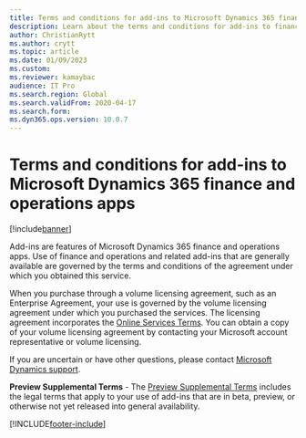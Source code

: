 ```yaml
---
title: Terms and conditions for add-ins to Microsoft Dynamics 365 finance and operations apps
description: Learn about the terms and conditions for add-ins to finance and operations apps, including a preview for supplemental terms.
author: ChristianRytt
ms.author: crytt
ms.topic: article
ms.date: 01/09/2023
ms.custom:
ms.reviewer: kamaybac
audience: IT Pro
ms.search.region: Global
ms.search.validFrom: 2020-04-17
ms.search.form:
ms.dyn365.ops.version: 10.0.7
---
```


# Terms and conditions for add-ins to Microsoft Dynamics 365 finance and operations apps

[!include[banner](../../../finance/includes/banner.md)]

Add-ins are features of Microsoft Dynamics 365 finance and operations apps. Use of finance and operations and related add-ins that are generally available are governed by the terms and conditions of the agreement under which you obtained this service.

When you purchase through a volume licensing agreement, such as an Enterprise Agreement, your use is governed by the volume licensing agreement under which you purchased the services. The licensing agreement incorporates the [Online Services Terms](https://www.microsoftvolumelicensing.com/DocumentSearch.aspx?Mode=3&DocumentTypeId=46). You can obtain a copy of your volume licensing agreement by contacting your Microsoft account representative or volume licensing.

If you are uncertain or have other questions, please contact [Microsoft Dynamics support](https://dynamics.microsoft.com/support/).

**Preview Supplemental Terms** - The [Preview Supplemental Terms](../../fin-ops/get-started/public-preview-terms.md) includes the legal terms that apply to your use of add-ins that are in beta, preview, or otherwise not yet released into general availability.


[!INCLUDE[footer-include](../../../includes/footer-banner.md)]
